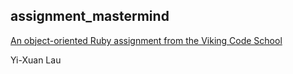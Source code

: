 ## assignment_mastermind

[An object-oriented Ruby assignment from the Viking Code School](http://www.vikingcodeschool.com)

Yi-Xuan Lau